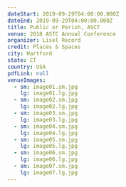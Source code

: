 ```yaml
---
dateStart: 2019-09-29T04:00:00.000Z
dateEnd: 2019-09-29T04:00:00.000Z
title: Public or Perish, ASCT
venue: 2018 ASTC Annual Conference
organizer: Lisel Record
credit: Places & Spaces
city: Hartford
state: CT
country: USA
pdfLink: null
venueImages:
  - sm: image01.sm.jpg
    lg: image01.lg.jpg
  - sm: image02.sm.jpg
    lg: image02.lg.jpg
  - sm: image03.sm.jpg
    lg: image03.lg.jpg
  - sm: image04.sm.jpg
    lg: image04.lg.jpg
  - sm: image05.sm.jpg
    lg: image05.lg.jpg
  - sm: image06.sm.jpg
    lg: image06.lg.jpg
  - sm: image07.sm.jpg
    lg: image07.lg.jpg
---
```

